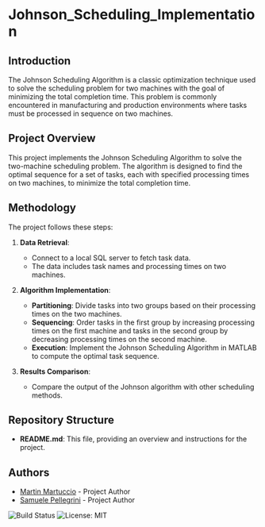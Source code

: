 # Johnson_Scheduling_Implementation

## Introduction

The Johnson Scheduling Algorithm is a classic optimization technique used to solve the scheduling problem for two machines with the goal of minimizing the total completion time. This problem is commonly encountered in manufacturing and production environments where tasks must be processed in sequence on two machines.

## Project Overview

This project implements the Johnson Scheduling Algorithm to solve the two-machine scheduling problem. The algorithm is designed to find the optimal sequence for a set of tasks, each with specified processing times on two machines, to minimize the total completion time.

## Methodology

The project follows these steps:

1. **Data Retrieval**:
   - Connect to a local SQL server to fetch task data.
   - The data includes task names and processing times on two machines.

2. **Algorithm Implementation**:
   - **Partitioning**: Divide tasks into two groups based on their processing times on the two machines.
   - **Sequencing**: Order tasks in the first group by increasing processing times on the first machine and tasks in the second group by decreasing processing times on the second machine.
   - **Execution**: Implement the Johnson Scheduling Algorithm in MATLAB to compute the optimal task sequence.

3. **Results Comparison**:
   - Compare the output of the Johnson algorithm with other scheduling methods.

## Repository Structure

- **README.md**: This file, providing an overview and instructions for the project.

## Authors

- [Martin Martuccio](https://github.com/Martin-Martuccio) - Project Author
- [Samuele Pellegrini](https://github.com/PSamK) - Project Author

![Build Status](https://img.shields.io/badge/build-passing-brightgreen)
![License: MIT](https://img.shields.io/badge/License-MIT-yellow.svg)
